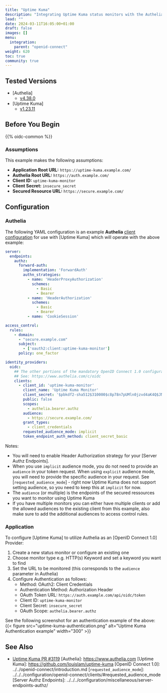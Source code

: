 ```yaml
---
title: "Uptime Kuma"
description: "Integrating Uptime Kuma status monitors with the Authelia OpenID Connect 1.0 Provider."
lead: ""
date: 2024-03-11T16:05:00+01:00
draft: false
images: []
menu:
  integration:
    parent: "openid-connect"
weight: 620
toc: true
community: true
---
```


## Tested Versions

* [Authelia]
  * [v4.38.0](https://github.com/authelia/authelia/releases/tag/v4.38.0)
* [Uptime Kuma]
  * [v1.23.11](https://github.com/louislam/uptime-kuma/releases/tag/1.23.11)

## Before You Begin

{{% oidc-common %}}

### Assumptions

This example makes the following assumptions:

* __Application Root URL:__ `https://uptime-kuma.example.com/`
* __Authelia Root URL:__ `https://auth.example.com/`
* __Client ID:__ `uptime-kuma-monitor`
* __Client Secret:__ `insecure_secret`
* __Secured Resource URL:__ `https://secure.example.com/`

## Configuration

### Authelia

The following YAML configuration is an example __Authelia__
[client configuration](../../../configuration/identity-providers/openid-connect/clients.md) for use with [Uptime Kuma]
which will operate with the above example:

```yaml
server:
  endpoints:
    authz:
      forward-auth:
        implementation: 'ForwardAuth'
        authn_strategies:
          - name: 'HeaderProxyAuthorization'
            schemes:
              - Basic
              - Bearer
          - name: 'HeaderAuthorization'
            schemes:
              - Basic
              - Bearer
          - name: 'CookieSession'

access_control:
  rules:
    - domain:
      - "secure.example.com"
      subject:
        - ['oauth2:client:uptime-kuma-monitor']
      policy: one_factor

identity_providers:
  oidc:
    ## The other portions of the mandatory OpenID Connect 1.0 configuration go here.
    ## See: https://www.authelia.com/c/oidc
    clients:
      - client_id: 'uptime-kuma-monitor'
        client_name: 'Uptime Kuma Monitor'
        client_secret: '$pbkdf2-sha512$310000$c8p78n7pUMln0jzvd4aK4Q$JNRBzwAo0ek5qKn50cFzzvE9RXV88h1wJn5KGiHrD0YKtZaR/nCb2CJPOsKaPK0hjf.9yHxzQGZziziccp6Yng'  # The digest of 'insecure_secret'.
        public: false
        scopes:
          - authelia.bearer.authz
        audience:
          - https://secure.example.com/
        grant_types:
          - client_credentials
        requested_audience_mode: implicit
        token_endpoint_auth_method: client_secret_basic
```
Notes:

- You will need to enable Header Authorization strategy for your [Server Authz Endpoints].
- When you use `implicit` audience mode, you do not need to provide an `audience` in your token request. When using `explicit` audience mode, you will need to provide the specific audience in your request. See [`requested_audience_mode`] - right now Uptime Kuma does not support setting audience, so you need to keep this at `implicit` for now.
- The `audience` (or multiple) is the endpoints of the secured ressources you want to monitor using Uptime Kuma
- If you have multiple monitors you can either have multiple clients or add the allowed audiences to the existing client from this example, also make sure to add the additional audiences to access control rules.


### Application

To configure [Uptime Kuma] to utilize Authelia as an [OpenID Connect 1.0] Provider:

1. Create a new status monitor or configure an existing one
2. Choose monitor type e.g. HTTP(s) Keyword and set a keyword you want to find
3. Set the URL to be monitored (this corresponds to the `audience` parameter in Authelia)
4. Configure Authentication as follows:  
   - Method: OAuth2: Client Credentials
   - Authentication Method: Authorization Header
   - OAuth Token URL: `https://auth.example.com/api/oidc/token`
   - Client ID: `uptime-kuma-monitor`
   - Client Secret: `insecure_secret`
   - OAuth Scope: `authelia.bearer.authz`

See the following screenshot for an authentication example of the above:  
{{< figure src="uptime-kuma-authentication.png" alt="Uptime Kuma Authentication example" width="300" >}}


## See Also

* [Uptime Kuma PR #3119](https://github.com/louislam/uptime-kuma/pull/3119)
[Authelia]: https://www.authelia.com
[Uptime Kuma]: https://github.com/louislam/uptime-kuma
[OpenID Connect 1.0]: ../../openid-connect/introduction.md
[`requested_audience_mode`]: ../../../configuration/openid-connect/clients/#requested_audience_mode
[Server Authz Endpoints]: ../../../configuration/miscellaneous/server-endpoints-authz/